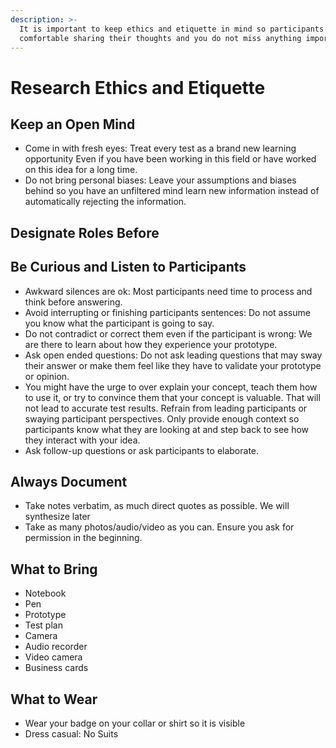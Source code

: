 ```yaml
---
description: >-
  It is important to keep ethics and etiquette in mind so participants feel
  comfortable sharing their thoughts and you do not miss anything important.
---
```


# Research Ethics and Etiquette

## Keep an Open Mind

* Come in with fresh eyes: Treat every test as a brand new learning opportunity Even if you have been working in this field or have worked on this idea for a long time.&#x20;
* Do not bring personal biases: Leave your assumptions and biases behind so you have an unfiltered mind learn new information instead of automatically rejecting the information.

## Designate Roles Before&#x20;

## Be Curious and Listen to Participants

* Awkward silences are ok: Most participants need time to process and think before answering.&#x20;
* Avoid interrupting or finishing participants sentences: Do not assume you know what the participant is going to say.
* Do not contradict or correct them even if the participant is wrong: We are there to learn about how they experience your prototype.&#x20;
* Ask open ended questions: Do not ask leading questions that may sway their answer or make them feel like they have to validate your prototype or opinion.&#x20;
* You might have the urge to over explain your concept, teach them how to use it, or try to convince them that your concept is valuable. That will not lead to accurate test results. Refrain from leading participants or swaying participant perspectives. Only provide enough context so participants know what they are looking at and step back to see how they interact with your idea.&#x20;
* Ask follow-up questions or ask participants to elaborate.

## Always Document

* Take notes verbatim, as much direct quotes as possible. We will synthesize later
* Take as many photos/audio/video as you can.  Ensure you ask for permission in the beginning.

## What to Bring&#x20;

* Notebook
* Pen&#x20;
* Prototype&#x20;
* Test plan&#x20;
* Camera
* Audio recorder
* Video camera
* Business cards

## What to Wear&#x20;

* Wear your badge on your collar or shirt so it is visible&#x20;
* Dress casual: No Suits
